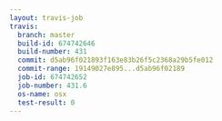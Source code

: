 ```yaml
---
layout: travis-job
travis:
  branch: master
  build-id: 674742646
  build-number: 431
  commit: d5ab96f021893f163e83b26f5c2368a29b5fe012
  commit-range: 19149027e895...d5ab96f02189
  job-id: 674742652
  job-number: 431.6
  os-name: osx
  test-result: 0
---
```

